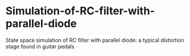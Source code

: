 # Simulation-of-RC-filter-with-parallel-diode
State space simulation of RC filter with parallel diode: a typical distortion stage found in guitar pedals
